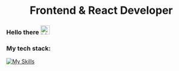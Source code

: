 <h1 align="center">Frontend & React Developer</h1> 

### Hello there <img src="https://user-images.githubusercontent.com/1303154/88677602-1635ba80-d120-11ea-84d8-d263ba5fc3c0.gif" width="24px" height="24px" alt="hi">

### My tech stack:
[![My Skills](https://skillicons.dev/icons?i=js,html,css,nodejs,react,redux,jest,bootstrap,git,figma&theme=light)](https://skillicons.dev)



<!--
**Lena05k/Lena05k** is a ✨ _special_ ✨ repository because its `README.md` (this file) appears on your GitHub profile.

Here are some ideas to get you started:

- 🔭 I’m currently working on ...
- 🌱 I’m currently learning ...
- 👯 I’m looking to collaborate on ...
- 🤔 I’m looking for help with ...
- 💬 Ask me about ...
- 📫 How to reach me: ...
- 😄 Pronouns: ...
- ⚡ Fun fact: ...
-->
